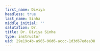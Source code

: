 ```yaml
---
first_name: Diviya
headless: true
last_name: Sinha
middle_initial: ''
salutation: Dr.
title: Dr. Diviya Sinha
type: instructor
uid: 29e19c4b-a965-96d6-accc-1d3d67edea38
---
```

